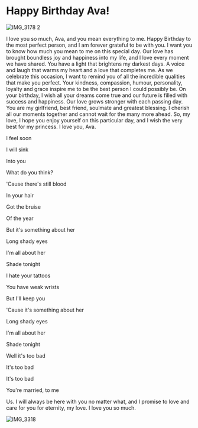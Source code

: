 # Happy Birthday Ava!
![IMG_3178 2](https://github.com/rodinopps/rodinopps.github.io/assets/148067607/9720557d-6d99-4df3-9f63-24437a27a0c5)

I love you so much, Ava, and you mean everything to me. Happy Birthday to the most perfect person, and I am forever grateful to be with you. I want you to know how much you mean to me on this special day. Our love has brought boundless joy and happiness into my life, and I love every moment we have shared. You have a light that brightens my darkest days. A voice and laugh that warms my heart and a love that completes me. As we celebrate this occasion, I want to remind you of all the incredible qualities that make you perfect. Your kindness, compassion, humour, personality, loyalty and grace inspire me to be the best person I could possibly be. On your birthday, I wish all your dreams come true and our future is filled with success and happiness. Our love grows stronger with each passing day. You are my girlfriend, best friend, soulmate and greatest blessing. I cherish all our moments together and cannot wait for the many more ahead. So, my love, I hope you enjoy yourself on this particular day, and I wish the very best for my princess. I love you, Ava.





I feel soon

I will sink

Into you

What do you think?

'Cause there's still blood

In your hair

Got the bruise

Of the year

But it's something about her

Long shady eyes

I'm all about her

Shade tonight

I hate your tattoos

You have weak wrists

But I'll keep you

'Cause it's something about her

Long shady eyes

I'm all about her

Shade tonight

Well it's too bad

It's too bad

It's too bad

You're married, to me

Us. I will always be here with you no matter what, and I promise to love and care for you for eternity, my love. I love you so much.

![IMG_3318](https://github.com/roro-and-avava/roro-and-avava.github.io/assets/148076466/3788909b-a284-483a-b4d0-509848ba1182)


